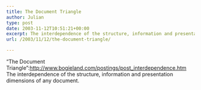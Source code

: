 ```yaml
---
title: The Document Triangle
author: Julian
type: post
date: 2003-11-12T10:51:21+00:00
excerpt: The interdependence of the structure, information and presentation dimensions
url: /2003/11/12/the-document-triangle/

---
```

&#8220;The Document Triangle&#8221;:http://www.bogieland.com/postings/post_interdependence.htm The interdependence of the structure, information and presentation dimensions of any document.